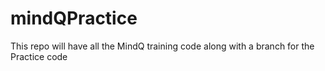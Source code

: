 # mindQPractice
This repo will have all the MindQ training code along with a branch for the Practice code
